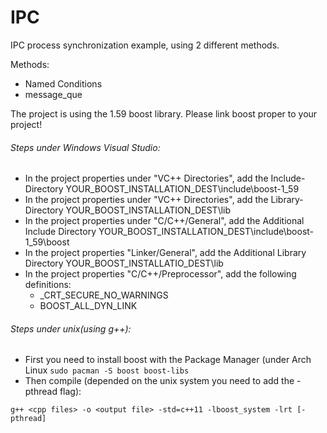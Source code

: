 # IPC


IPC process synchronization example, using 2 different methods.

Methods:
- Named Conditions
- message_que


The project is using the 1.59 boost library. Please link boost proper to your project!


###### Steps under Windows Visual Studio:
- In the project properties under "VC++ Directories", add the Include-Directory YOUR_BOOST_INSTALLATION_DEST\include\boost-1_59
- In the project properties under "VC++ Directories", add the Library-Directory YOUR_BOOST_INSTALLATION_DEST\lib
- In the project properties under "C/C++/General", add the Additional Include Directory YOUR_BOOST_INSTALLATION_DEST\include\boost-1_59\boost
- In the project properties "Linker/General", add the Additional Library Directory YOUR_BOOST_INSTALLATIO_DEST\lib
- In the project properties "C/C++/Preprocessor", add the following definitions:
  - _CRT_SECURE_NO_WARNINGS
  - BOOST_ALL_DYN_LINK

###### Steps under unix(using g++):
- First you need to install boost with the Package Manager (under Arch Linux ```sudo pacman -S boost boost-libs```
- Then compile (depended on the unix system you need to add the -pthread flag):

```g++ <cpp files> -o <output file> -std=c++11 -lboost_system -lrt [-pthread]```
